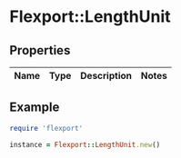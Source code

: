 # Flexport::LengthUnit

## Properties

| Name | Type | Description | Notes |
| ---- | ---- | ----------- | ----- |

## Example

```ruby
require 'flexport'

instance = Flexport::LengthUnit.new()
```

